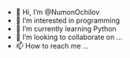- 👋 Hi, I’m @NumonOchilov
- 👀 I’m interested in programming
- 🌱 I’m currently learning Python
- 💞️ I’m looking to collaborate on ...
- 📫 How to reach me ...

<!---
NumonOchilov/NumonOchilov is a ✨ special ✨ repository because its `README.md` (this file) appears on your GitHub profile.
You can click the Preview link to take a look at your changes.
--->
